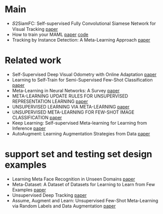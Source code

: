 # Main
* 𝑆2SiamFC: Self-supervised Fully Convolutional Siamese Network for Visual Tracking [paper](https://basiclab.nctu.edu.tw/assets/%F0%9D%91%862SiamFC_MM2020.pdf)
* How to train your MAML [paper](https://arxiv.org/pdf/1810.09502.pdf) [code](https://github.com/AntreasAntoniou/HowToTrainYourMAMLPytorch)
* Tracking by Instance Detection: A Meta-Learning Approach [paper](https://arxiv.org/pdf/2004.00830.pdf)
# Related work
* Self-Supervised Deep Visual Odometry with Online Adaptation [paper](https://arxiv.org/pdf/2005.06136.pdf)
* Learning to Self-Train for Semi-Supervised Few-Shot Classification [paper](https://proceedings.neurips.cc/paper/2019/file/bf25356fd2a6e038f1a3a59c26687e80-Paper.pdf)
* Meta-Learning in Neural Networks: A Survey [paper](https://arxiv.org/pdf/2004.05439.pdf)
* META-LEARNING UPDATE RULES FOR UNSUPERVISED REPRESENTATION LEARNING [paper](https://arxiv.org/pdf/1804.00222.pdf)
* UNSUPERVISED LEARNING VIA META-LEARNING [paper](https://arxiv.org/pdf/1810.02334.pdf)
* UNSUPERVISED META-LEARNING FOR FEW-SHOT IMAGE CLASSIFICATION [paper](https://arxiv.org/pdf/1811.11819.pdf)
* Keep Learning: Self-supervised Meta-learning for Learning from Inference [paper](https://www.aclweb.org/anthology/2021.eacl-main.6.pdf)
* AutoAugment: Learning Augmentation Strategies from Data [paper](https://arxiv.org/pdf/1811.11819.pdf)
# support set and testing set design examples
* Learning Meta Face Recognition in Unseen Domains [paper](https://arxiv.org/pdf/2003.07733.pdf)
* Meta-Dataset: A Dataset of Datasets for Learning to Learn from Few Examples [paper](https://arxiv.org/pdf/1903.03096.pdf)
* Unsupervised Deep Tracking [paper](https://openaccess.thecvf.com/content_CVPR_2019/papers/Wang_Unsupervised_Deep_Tracking_CVPR_2019_paper.pdf)
* Assume, Augment and Learn: Unsupervised Few-Shot Meta-Learning via
Random Labels and Data Augmentation [paper](https://arxiv.org/pdf/1902.09884.pdf)



